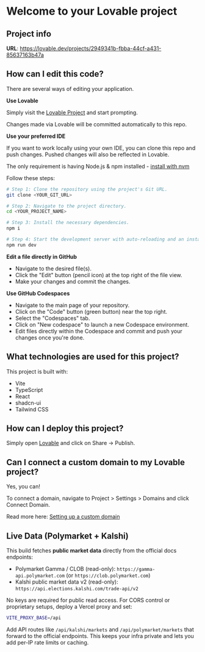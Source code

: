 # Welcome to your Lovable project

## Project info

**URL**: https://lovable.dev/projects/2949341b-fbba-44cf-a431-85637163b47a

## How can I edit this code?

There are several ways of editing your application.

**Use Lovable**

Simply visit the [Lovable Project](https://lovable.dev/projects/2949341b-fbba-44cf-a431-85637163b47a) and start prompting.

Changes made via Lovable will be committed automatically to this repo.

**Use your preferred IDE**

If you want to work locally using your own IDE, you can clone this repo and push changes. Pushed changes will also be reflected in Lovable.

The only requirement is having Node.js & npm installed - [install with nvm](https://github.com/nvm-sh/nvm#installing-and-updating)

Follow these steps:

```sh
# Step 1: Clone the repository using the project's Git URL.
git clone <YOUR_GIT_URL>

# Step 2: Navigate to the project directory.
cd <YOUR_PROJECT_NAME>

# Step 3: Install the necessary dependencies.
npm i

# Step 4: Start the development server with auto-reloading and an instant preview.
npm run dev
```

**Edit a file directly in GitHub**

- Navigate to the desired file(s).
- Click the "Edit" button (pencil icon) at the top right of the file view.
- Make your changes and commit the changes.

**Use GitHub Codespaces**

- Navigate to the main page of your repository.
- Click on the "Code" button (green button) near the top right.
- Select the "Codespaces" tab.
- Click on "New codespace" to launch a new Codespace environment.
- Edit files directly within the Codespace and commit and push your changes once you're done.

## What technologies are used for this project?

This project is built with:

- Vite
- TypeScript
- React
- shadcn-ui
- Tailwind CSS

## How can I deploy this project?

Simply open [Lovable](https://lovable.dev/projects/2949341b-fbba-44cf-a431-85637163b47a) and click on Share -> Publish.

## Can I connect a custom domain to my Lovable project?

Yes, you can!

To connect a domain, navigate to Project > Settings > Domains and click Connect Domain.

Read more here: [Setting up a custom domain](https://docs.lovable.dev/features/custom-domain#custom-domain)



## Live Data (Polymarket + Kalshi)

This build fetches **public market data** directly from the official docs endpoints:

- Polymarket Gamma / CLOB (read-only): `https://gamma-api.polymarket.com` (or `https://clob.polymarket.com`)  
- Kalshi public market data v2 (read-only): `https://api.elections.kalshi.com/trade-api/v2`

No keys are required for public read access. For CORS control or proprietary setups, deploy a Vercel proxy and set:

```bash
VITE_PROXY_BASE=/api
```

Add API routes like `/api/kalshi/markets` and `/api/polymarket/markets` that forward to the official endpoints. This keeps your infra private and lets you add per-IP rate limits or caching.
